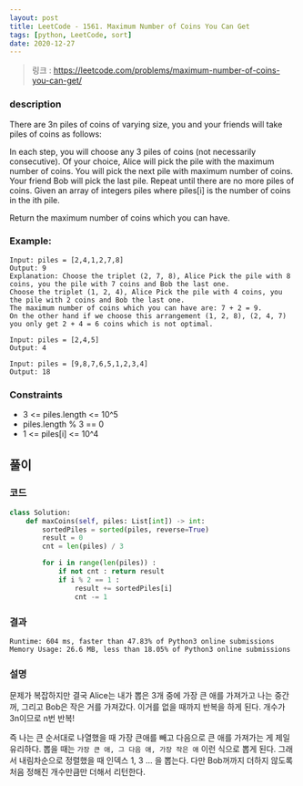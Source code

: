 ```yaml
---
layout: post
title: LeetCode - 1561. Maximum Number of Coins You Can Get
tags: [python, LeetCode, sort]
date: 2020-12-27
---
```


> 링크 : https://leetcode.com/problems/maximum-number-of-coins-you-can-get/


### description
There are 3n piles of coins of varying size, you and your friends will take piles of coins as follows:

In each step, you will choose any 3 piles of coins (not necessarily consecutive).
Of your choice, Alice will pick the pile with the maximum number of coins.
You will pick the next pile with maximum number of coins.
Your friend Bob will pick the last pile.
Repeat until there are no more piles of coins.
Given an array of integers piles where piles[i] is the number of coins in the ith pile.

Return the maximum number of coins which you can have.

### Example:
```
Input: piles = [2,4,1,2,7,8]
Output: 9
Explanation: Choose the triplet (2, 7, 8), Alice Pick the pile with 8 coins, you the pile with 7 coins and Bob the last one.
Choose the triplet (1, 2, 4), Alice Pick the pile with 4 coins, you the pile with 2 coins and Bob the last one.
The maximum number of coins which you can have are: 7 + 2 = 9.
On the other hand if we choose this arrangement (1, 2, 8), (2, 4, 7) you only get 2 + 4 = 6 coins which is not optimal.

Input: piles = [2,4,5]
Output: 4

Input: piles = [9,8,7,6,5,1,2,3,4]
Output: 18
```

### Constraints

- 3 <= piles.length <= 10^5
- piles.length % 3 == 0
- 1 <= piles[i] <= 10^4


## 풀이

### 코드

```python
class Solution:
    def maxCoins(self, piles: List[int]) -> int:
        sortedPiles = sorted(piles, reverse=True)
        result = 0
        cnt = len(piles) / 3

        for i in range(len(piles)) :
            if not cnt : return result
            if i % 2 == 1 : 
                result += sortedPiles[i]
                cnt -= 1
```

### 결과
```
Runtime: 604 ms, faster than 47.83% of Python3 online submissions
Memory Usage: 26.6 MB, less than 18.05% of Python3 online submissions
```

### 설명

문제가 복잡하지만 결국 Alice는 내가 뽑은 3개 중에 가장 큰 애를 가져가고 나는 중간꺼, 그리고 Bob은 작은 거를 가져갔다. 이거를 없을 때까지 반복을 하게 된다. 개수가 3n이므로 n번 반복!

즉 나는 큰 순서대로 나열했을 때 가장 큰애를 빼고 다음으로 큰 애를 가져가는 게 제일 유리하다. 뽑을 때는 `가장 큰 애, 그 다음 애, 가장 작은 애` 이런 식으로 뽑게 된다. 그래서 내림차순으로 정렬했을 때 인덱스 1, 3 ... 을 뽑는다. 다만 Bob꺼까지 더하지 않도록 처음 정해진 개수만큼만 더해서 리턴한다.